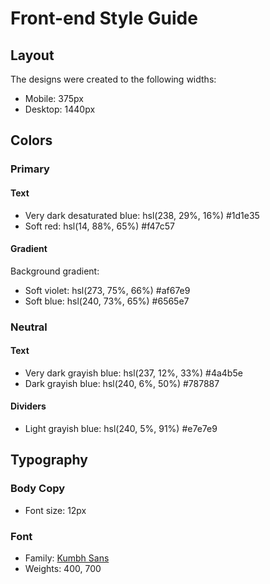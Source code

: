 # Front-end Style Guide

## Layout

The designs were created to the following widths:

- Mobile: 375px
- Desktop: 1440px

## Colors

### Primary

#### Text

- Very dark desaturated blue: hsl(238, 29%, 16%) #1d1e35
- Soft red: hsl(14, 88%, 65%) #f47c57

#### Gradient

Background gradient:

- Soft violet: hsl(273, 75%, 66%) #af67e9
- Soft blue: hsl(240, 73%, 65%) #6565e7

### Neutral

#### Text

- Very dark grayish blue: hsl(237, 12%, 33%) #4a4b5e
- Dark grayish blue: hsl(240, 6%, 50%) #787887

#### Dividers

- Light grayish blue: hsl(240, 5%, 91%) #e7e7e9

## Typography

### Body Copy

- Font size: 12px

### Font

- Family: [Kumbh Sans](https://fonts.google.com/specimen/Kumbh+Sans)
- Weights: 400, 700
